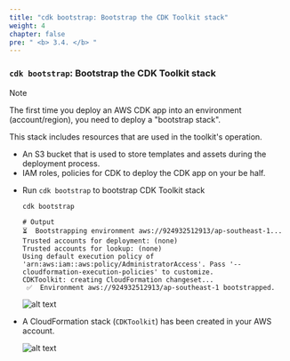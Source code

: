 ```yaml
---
title: "cdk bootstrap: Bootstrap the CDK Toolkit stack"
weight: 4
chapter: false
pre: " <b> 3.4. </b> "
---
```


### `cdk bootstrap`: Bootstrap the CDK Toolkit stack

> [!NOTE]
> The first time you deploy an AWS CDK app into an environment (account/region), you need to deploy a "bootstrap stack".
>
> This stack includes resources that are used in the toolkit's operation.
>
> - An S3 bucket that is used to store templates and assets during the deployment process.
> - IAM roles, policies for CDK to deploy the CDK app on your be half.

- Run `cdk bootstrap` to bootstrap CDK Toolkit stack

  ```shell
  cdk bootstrap
  ```

  ```shell
  # Output
  ⏳  Bootstrapping environment aws://924932512913/ap-southeast-1...
  Trusted accounts for deployment: (none)
  Trusted accounts for lookup: (none)
  Using default execution policy of 'arn:aws:iam::aws:policy/AdministratorAccess'. Pass '--cloudformation-execution-policies' to customize.
  CDKToolkit: creating CloudFormation changeset...
   ✅  Environment aws://924932512913/ap-southeast-1 bootstrapped.
  ```

  ![alt text](/images/workshop-4/cdk--boostrap.png)

- A CloudFormation stack (`CDKToolkit`) has been created in your AWS account.

  ![alt text](/images/workshop-4/cdk--bootstrap--cfn-stack.png)
